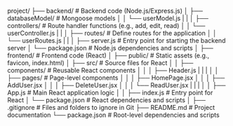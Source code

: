 project/
├── backend/                  # Backend code (Node.js/Express.js)
│   ├── databaseModel/        # Mongoose models
│   │   └── userModel.js
|   |
│   ├── controllers/          # Route handler functions (e.g., add, edit, read)
│   │   └── userController.js
|   |
│   ├── routes/               # Define routes for the application
│   │   └── userRoutes.js
|   |
│   ├── server.js             # Entry point for starting the backend server
│   └── package.json          # Node.js dependencies and scripts
│
├── frontend/                 # Frontend code (React)
│   ├── public/               # Static assets (e.g., favicon, index.html)
│   ├── src/                  # Source files for React
│   │   ├── components/       # Reusable React components
│   │   │   ├── Header.js
|   |   |
│   │   ├── pages/            # Page-level components
│   │   │   ├── HomePage.jsx
│   │   │   ├── AddUser.jsx
│   │   │   ├── DeleteUser.jsx
│   │   │   └── ReadUser.jsx
|   |   |
│   │   ├── App.js            # Main React application logic
│   │   ├── index.js          # Entry point for React
│   └── package.json          # React dependencies and scripts
│
├── .gitignore                # Files and folders to ignore in Git
├── README.md                 # Project documentation
└── package.json              # Root-level dependencies and scripts

